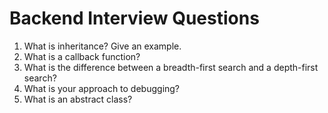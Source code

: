 # Backend Interview Questions
1. What is inheritance? Give an example.
2. What is a callback function?
3. What is the difference between a breadth-first search and a depth-first search?
4. What is your approach to debugging?
5. What is an abstract class?
